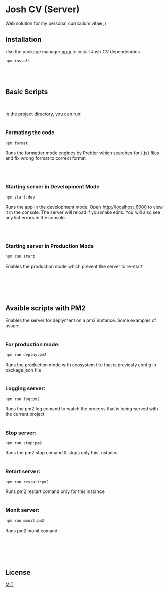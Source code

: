 # Josh CV (Server)

Web solution for my personal curriculum vitae ;)

## Installation

Use the package manager [npm](https://www.npmjs.com/) to install Josh CV dependencies

```bash
npm install
```
<br/><br/>

## Basic Scripts
<br/>

In the project directory, you can run:
<br/><br/>

### Formating the code

```bash 
npm format
```
Runs the formatter mode engines by Prettier which searches for {.js} files and fix wrong format to correct format 

<br/><br/>

### Starting server in Development Mode
```bash 
npm start:dev
```
Runs the app in the development mode.
Open [http://localhost:6000](http://localhost:6000) to view it in the console.
The server will reload if you make edits.
You will also see any lint errors in the console.

<br/><br/>

### Starting server in Production Mode

```bash 
npm run start
```
Enables the production mode which prevent the server to re-start

<br/><br/>
<br/><br/>

## Avaible scripts with PM2

Enables the server for deplyment on a pm2 instance.
Some examples of usage:<br><br>


### For production mode:
```bash
npm run deploy:pm2
```
Runs the production mode with ecosystem file that is previosly config in package.json file<br><br>


### Logging server:
```bash 
npm run log:pm2
```
Runs the pm2 log comand to watch the process that is being served with the current project<br><br>


### Stop server:
```bash 
npm run stop:pm2
```
Runs the pm2 stop comand & stops only this instance <br><br>


### Retart server:
```bash 
npm run restart:pm2
```
Runs pm2 restart comand only for this instance <br><br>


### Monit server:
```bash 
npm run monit:pm2
```
Runs pm2 monit comand 


<br/><br/><br/><br/>
## License
[MIT](https://choosealicense.com/licenses/mit/)